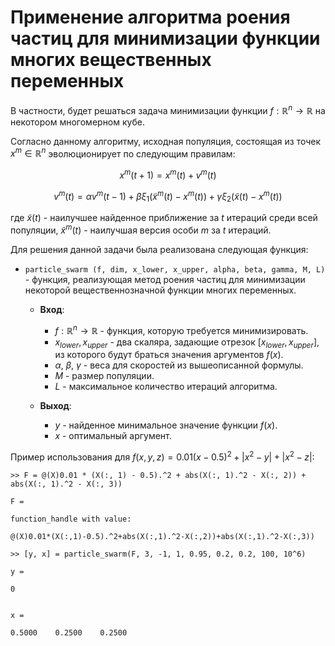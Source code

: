 # Применение алгоритма роения частиц для минимизации функции многих вещественных переменных
В частности, будет решаться задача минимизации функции $f: \mathbb{R}^n \rightarrow \mathbb{R}$ на некотором многомерном кубе.

Согласно данному алгоритму, исходная популяция, состоящая из точек $x^m \in \mathbb{R}^n$ эволюционирует по следующим правилам:

$$
x^m(t+1) = x^m(t) + v^m(t)
$$

$$
v^m(t) = \alpha v^m(t - 1) + \beta \xi_1(\tilde{x}^m(t) - x^m(t)) + \gamma \xi_2(\tilde{x}(t) - x^m(t))
$$

где $\tilde{x}(t)$ - наилучшее найденное приближение за $t$ итераций среди всей популяции, $\tilde{x}^m(t)$ - наилучшая версия особи $m$ за $t$ итераций.

Для решения данной задачи была реализована следующая функция:


* ```particle_swarm (f, dim, x_lower, x_upper, alpha, beta, gamma, M, L)``` - функция, реализующая метод роения частиц для минимизации некоторой вещественнозначной функции многих переменных.

    * **Вход**: 
      * $f: \mathbb{R}^n \rightarrow \mathbb{R}$ - функция, которую требуется минимизировать. 
      * $x_{lower}, x_{upper}$ - два скаляра, задающие отрезок $[x_{lower}, x_{upper}]$, из которого будут браться значения аргументов $f(x)$.
      * $\alpha$, $\beta$, $\gamma$ - веса для скоростей из вышеописанной формулы.
      * $M$ - размер популяции.
      * $L$ - максимальное количество итераций алгоритма.

    * **Выход**:  
      * $y$ - найденное минимальное значение функции $f(x)$.
      * $x$ - оптимальный аргумент.


Пример использования для $f(x, y, z) = 0.01(x-0.5)^2 + |x^2-y| + |x^2 - z|$:
```
>> F = @(X)0.01 * (X(:, 1) - 0.5).^2 + abs(X(:, 1).^2 - X(:, 2)) + abs(X(:, 1).^2 - X(:, 3))
	
F =

function_handle with value:

@(X)0.01*(X(:,1)-0.5).^2+abs(X(:,1).^2-X(:,2))+abs(X(:,1).^2-X(:,3))

>> [y, x] = particle_swarm(F, 3, -1, 1, 0.95, 0.2, 0.2, 100, 10^6)

y =

0


x =

0.5000    0.2500    0.2500
```

